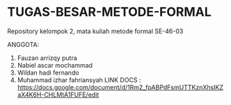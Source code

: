 # TUGAS-BESAR-METODE-FORMAL
Repository kelompok 2, mata kuliah metode formal SE-46-03

ANGGOTA:
1. Fauzan arrizqy putra
2. Nabiel ascar mochammad
3. Wildan hadi fernando
4. Muhammad izhar fahriansyah
   LINK DOCS : https://docs.google.com/document/d/1Rm2_fpABPdFsmUTTKznXhsIKZaX4K6H-CHLMtA1FUFE/edit
